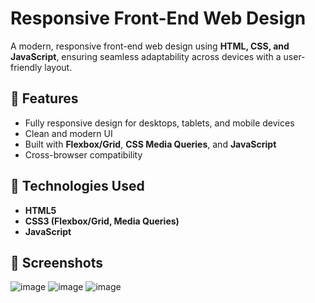 # Responsive Front-End Web Design  

A modern, responsive front-end web design using **HTML, CSS, and JavaScript**, ensuring seamless adaptability across devices with a user-friendly layout.  

## 🚀 Features  
- Fully responsive design for desktops, tablets, and mobile devices  
- Clean and modern UI  
- Built with **Flexbox/Grid**, **CSS Media Queries**, and **JavaScript**  
- Cross-browser compatibility  

## 📂 Technologies Used  
- **HTML5**  
- **CSS3 (Flexbox/Grid, Media Queries)**  
- **JavaScript**  

## 📸 Screenshots  
  ![image](https://github.com/user-attachments/assets/a0b82a62-88bc-4b2a-99a2-7eeb075a5f51)
  ![image](https://github.com/user-attachments/assets/e511cb45-605f-4fd6-b2c7-6afedc182259)
  ![image](https://github.com/user-attachments/assets/d42d44a7-abbb-45e4-8a71-841d635ffe68)





